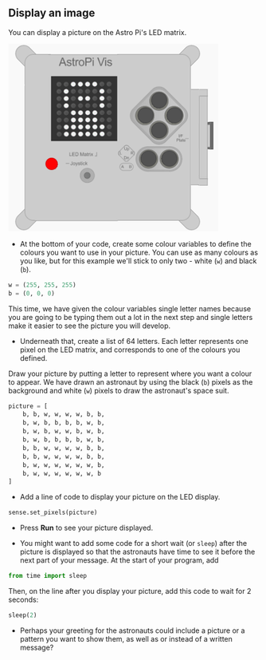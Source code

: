 ## Display an image

You can display a picture on the Astro Pi's LED matrix.

![Astronaut](images/astronaut-pic.png)

+ At the bottom of your code, create some colour variables to define the colours you want to use in your picture. You can use as many colours as you like, but for this example we'll stick to only two - white (`w`) and black (`b`).

```python
w = (255, 255, 255)
b = (0, 0, 0)
```

This time, we have given the colour variables single letter names because you are going to be typing them out a lot in the next step and single letters make it easier to see the picture you will develop.

+ Underneath that, create a list of 64 letters. Each letter represents one pixel on the LED matrix, and corresponds to one of the colours you defined.

Draw your picture by putting a letter to represent where you want a colour to appear. We have drawn an astronaut by using the black (`b`) pixels as the background and white (`w`) pixels to draw the astronaut's space suit.

```python
picture = [
    b, b, w, w, w, w, b, b,
    b, w, b, b, b, b, w, b,
    b, w, b, w, w, b, w, b,
    b, w, b, b, b, b, w, b,
    b, b, w, w, w, w, b, b,
    b, b, w, w, w, w, b, b,
    b, w, w, w, w, w, w, b,
    b, w, w, w, w, w, w, b
]
```

+ Add a line of code to display your picture on the LED display.

```python
sense.set_pixels(picture)
```

+ Press **Run** to see your picture displayed.

+ You might want to add some code for a short wait (or `sleep`) after the picture is displayed so that the astronauts have time to see it before the next part of your message. At the start of your program, add

```python
from time import sleep
```

Then, on the line after you display your picture, add this code to wait for 2 seconds:

```python
sleep(2)
```

+ Perhaps your greeting for the astronauts could include a picture or a pattern you want to show them, as well as or instead of a written message?
